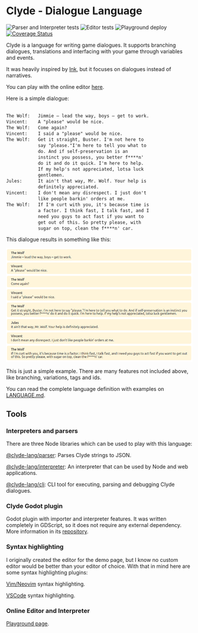 # Clyde - Dialogue Language

![Parser and Interpreter tests](https://github.com/viniciusgerevini/clyde/actions/workflows/main.yml/badge.svg?branch=master)
![Editor tests](https://github.com/viniciusgerevini/clyde/actions/workflows/editor.yml/badge.svg?branch=master)
![Playground deploy](https://github.com/viniciusgerevini/clyde/actions/workflows/gh_pages.yml/badge.svg?branch=master)
[![Coverage Status](https://coveralls.io/repos/github/viniciusgerevini/clyde/badge.svg?branch=master)](https://coveralls.io/github/viniciusgerevini/clyde?branch=master)

Clyde is a language for writing game dialogues. It supports branching dialogues, translations and interfacing with your game through variables and events.

It was heavily inspired by [Ink](https://github.com/inkle/ink), but it focuses on dialogues instead of narratives.

You can play with the online editor [here](https://viniciusgerevini.github.io/clyde/).

Here is a simple dialogue:
```

The Wolf:   Jimmie – lead the way, boys – get to work.
Vincent:    A "please" would be nice.
The Wolf:   Come again?
Vincent:    I said a "please" would be nice.
The Wolf:   Get it straight, Buster. I'm not here to
            say "please."I'm here to tell you what to
            do. And if self-preservation is an
            instinct you possess, you better f****n'
            do it and do it quick. I'm here to help.
            If my help's not appreciated, lotsa luck
            gentlemen.
Jules:      It ain't that way, Mr. Wolf. Your help is
            definitely appreciated.
Vincent:    I don't mean any disrespect. I just don't
            like people barkin' orders at me.
The Wolf:   If I'm curt with you, it's because time is
            a factor. I think fast, I talk fast, and I
            need you guys to act fast if you want to
            get out of this. So pretty please, with
            sugar on top, clean the f****n' car.
```
This dialogue results in something like this:

![Clyde interpreted dialogue sample](clyde_readme_sample.png "Clyde dialogue sample")


This is just a simple example. There are many features not included above, like branching, variations, tags and ids.

You can read the complete language definition with examples on [LANGUAGE.md](./LANGUAGE.md).

## Tools

### Interpreters and parsers

There are three Node libraries which can be used to play with this language:

[@clyde-lang/parser](./parser): Parses Clyde strings to JSON.

[@clyde-lang/interpreter](./interpreter): An interpreter that can be used by Node and web applications.

[@clyde-lang/cli](./cli): CLI tool for executing, parsing and debugging Clyde dialogues.


### Clyde Godot plugin

Godot plugin with importer and interpreter features. It was written completely in GDScript, so it does not require any external dependency. More information in its [repository](https://github.com/viniciusgerevini/godot-clyde-dialogue).


###  Syntax highlighting

I originally created the editor for the demo page, but I know no custom editor would be better than your editor of choice. With that in mind here are some syntax highlighting plugins:

[Vim/Neovim](https://github.com/viniciusgerevini/clyde.vim) syntax highlighting.

[VSCode](https://github.com/viniciusgerevini/vscode-clyde) syntax highlighting.


### Online Editor and Interpreter

[Playground page](https://viniciusgerevini.github.io/clyde/).

